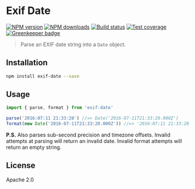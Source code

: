 # Exif Date

[![NPM version][npm-image]][npm-url]
[![NPM downloads][downloads-image]][downloads-url]
[![Build status][travis-image]][travis-url]
[![Test coverage][coveralls-image]][coveralls-url]
[![Greenkeeper badge](https://badges.greenkeeper.io/blakeembrey/exif-date.svg)](https://greenkeeper.io/)

> Parse an EXIF date string into a `Date` object.

## Installation

```sh
npm install exif-date --save
```

## Usage

```js
import { parse, format } from 'exif-date'

parse('2016:07:11 21:33:20') //=> Date('2016-07-11T21:33:20.000Z')
format(new Date('2016-07-11T21:33:20.000Z')) //=> '2016:07:11 21:33:20'
```

**P.S.** Also parses sub-second precision and timezone offsets. Invalid attempts at parsing will return an invalid date. Invalid format attempts will return an empty string.

## License

Apache 2.0

[npm-image]: https://img.shields.io/npm/v/exif-date.svg?style=flat
[npm-url]: https://npmjs.org/package/exif-date
[downloads-image]: https://img.shields.io/npm/dm/exif-date.svg?style=flat
[downloads-url]: https://npmjs.org/package/exif-date
[travis-image]: https://img.shields.io/travis/blakeembrey/exif-date.svg?style=flat
[travis-url]: https://travis-ci.org/blakeembrey/exif-date
[coveralls-image]: https://img.shields.io/coveralls/blakeembrey/exif-date.svg?style=flat
[coveralls-url]: https://coveralls.io/r/blakeembrey/exif-date?branch=master

